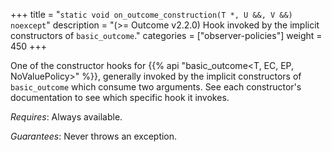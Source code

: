+++
title = "`static void on_outcome_construction(T *, U &&, V &&) noexcept`"
description = "(>= Outcome v2.2.0) Hook invoked by the implicit constructors of `basic_outcome`."
categories = ["observer-policies"]
weight = 450
+++

One of the constructor hooks for {{% api "basic_outcome<T, EC, EP, NoValuePolicy>" %}}, generally invoked by the implicit constructors of `basic_outcome` which consume two arguments. See each constructor's documentation to see which specific hook it invokes.

*Requires*: Always available.

*Guarantees*: Never throws an exception.
